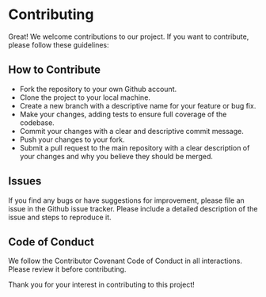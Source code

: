# Contributing
Great! We welcome contributions to our project. If you want to contribute, please follow these guidelines:

## How to Contribute
- Fork the repository to your own Github account.
- Clone the project to your local machine.
- Create a new branch with a descriptive name for your feature or bug fix.
- Make your changes, adding tests to ensure full coverage of the codebase.
- Commit your changes with a clear and descriptive commit message.
- Push your changes to your fork.
- Submit a pull request to the main repository with a clear description of your changes and why you believe they should be merged.

## Issues
If you find any bugs or have suggestions for improvement, please file an issue in the Github issue tracker. Please include a detailed description of the issue and steps to reproduce it.

## Code of Conduct
We follow the Contributor Covenant Code of Conduct in all interactions. Please review it before contributing.

Thank you for your interest in contributing to this project!